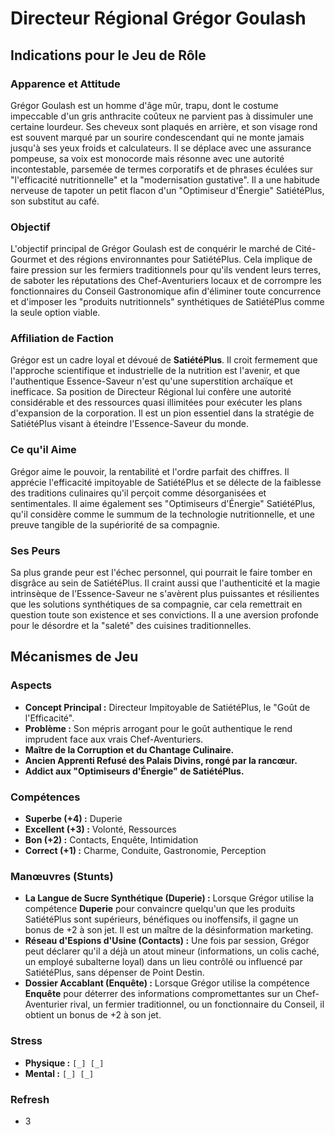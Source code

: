 # Directeur Régional Grégor Goulash

## Indications pour le Jeu de Rôle

### Apparence et Attitude

Grégor Goulash est un homme d'âge mûr, trapu, dont le costume impeccable d'un gris anthracite coûteux ne parvient pas à dissimuler une certaine lourdeur. Ses cheveux sont plaqués en arrière, et son visage rond est souvent marqué par un sourire condescendant qui ne monte jamais jusqu'à ses yeux froids et calculateurs. Il se déplace avec une assurance pompeuse, sa voix est monocorde mais résonne avec une autorité incontestable, parsemée de termes corporatifs et de phrases éculées sur "l'efficacité nutritionnelle" et la "modernisation gustative". Il a une habitude nerveuse de tapoter un petit flacon d'un "Optimiseur d'Énergie" SatiétéPlus, son substitut au café.

### Objectif

L'objectif principal de Grégor Goulash est de conquérir le marché de Cité-Gourmet et des régions environnantes pour SatiétéPlus. Cela implique de faire pression sur les fermiers traditionnels pour qu'ils vendent leurs terres, de saboter les réputations des Chef-Aventuriers locaux et de corrompre les fonctionnaires du Conseil Gastronomique afin d'éliminer toute concurrence et d'imposer les "produits nutritionnels" synthétiques de SatiétéPlus comme la seule option viable.

### Affiliation de Faction

Grégor est un cadre loyal et dévoué de **SatiétéPlus**. Il croit fermement que l'approche scientifique et industrielle de la nutrition est l'avenir, et que l'authentique Essence-Saveur n'est qu'une superstition archaïque et inefficace. Sa position de Directeur Régional lui confère une autorité considérable et des ressources quasi illimitées pour exécuter les plans d'expansion de la corporation. Il est un pion essentiel dans la stratégie de SatiétéPlus visant à éteindre l'Essence-Saveur du monde.

### Ce qu'il Aime

Grégor aime le pouvoir, la rentabilité et l'ordre parfait des chiffres. Il apprécie l'efficacité impitoyable de SatiétéPlus et se délecte de la faiblesse des traditions culinaires qu'il perçoit comme désorganisées et sentimentales. Il aime également ses "Optimiseurs d'Énergie" SatiétéPlus, qu'il considère comme le summum de la technologie nutritionnelle, et une preuve tangible de la supériorité de sa compagnie.

### Ses Peurs

Sa plus grande peur est l'échec personnel, qui pourrait le faire tomber en disgrâce au sein de SatiétéPlus. Il craint aussi que l'authenticité et la magie intrinsèque de l'Essence-Saveur ne s'avèrent plus puissantes et résilientes que les solutions synthétiques de sa compagnie, car cela remettrait en question toute son existence et ses convictions. Il a une aversion profonde pour le désordre et la "saleté" des cuisines traditionnelles.

## Mécanismes de Jeu

### Aspects

*   **Concept Principal :** Directeur Impitoyable de SatiétéPlus, le "Goût de l'Efficacité".
*   **Problème :** Son mépris arrogant pour le goût authentique le rend imprudent face aux vrais Chef-Aventuriers.
*   **Maître de la Corruption et du Chantage Culinaire.**
*   **Ancien Apprenti Refusé des Palais Divins, rongé par la rancœur.**
*   **Addict aux "Optimiseurs d'Énergie" de SatiétéPlus.**

### Compétences

*   **Superbe (+4) :** Duperie
*   **Excellent (+3) :** Volonté, Ressources
*   **Bon (+2) :** Contacts, Enquête, Intimidation
*   **Correct (+1) :** Charme, Conduite, Gastronomie, Perception

### Manœuvres (Stunts)

*   **La Langue de Sucre Synthétique (Duperie) :** Lorsque Grégor utilise la compétence **Duperie** pour convaincre quelqu'un que les produits SatiétéPlus sont supérieurs, bénéfiques ou inoffensifs, il gagne un bonus de +2 à son jet. Il est un maître de la désinformation marketing.
*   **Réseau d'Espions d'Usine (Contacts) :** Une fois par session, Grégor peut déclarer qu'il a déjà un atout mineur (informations, un colis caché, un employé subalterne loyal) dans un lieu contrôlé ou influencé par SatiétéPlus, sans dépenser de Point Destin.
*   **Dossier Accablant (Enquête) :** Lorsque Grégor utilise la compétence **Enquête** pour déterrer des informations compromettantes sur un Chef-Aventurier rival, un fermier traditionnel, ou un fonctionnaire du Conseil, il obtient un bonus de +2 à son jet.

### Stress

*   **Physique :** `[_] [_]`
*   **Mental :** `[_] [_]`

### Refresh

*   3